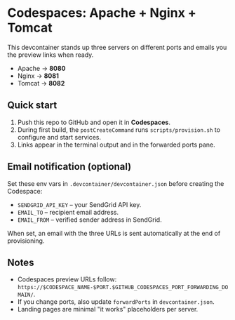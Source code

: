 # Codespaces: Apache + Nginx + Tomcat

This devcontainer stands up three servers on different ports and emails you the preview links when ready.

- Apache → **8080**
- Nginx  → **8081**
- Tomcat → **8082**

## Quick start
1. Push this repo to GitHub and open it in **Codespaces**.
2. During first build, the `postCreateCommand` runs `scripts/provision.sh` to configure and start services.
3. Links appear in the terminal output and in the forwarded ports pane.

## Email notification (optional)
Set these env vars in `.devcontainer/devcontainer.json` before creating the Codespace:
- `SENDGRID_API_KEY` – your SendGrid API key.
- `EMAIL_TO` – recipient email address.
- `EMAIL_FROM` – verified sender address in SendGrid.

When set, an email with the three URLs is sent automatically at the end of provisioning.

## Notes
- Codespaces preview URLs follow: `https://$CODESPACE_NAME-$PORT.$GITHUB_CODESPACES_PORT_FORWARDING_DOMAIN/`.
- If you change ports, also update `forwardPorts` in `devcontainer.json`.
- Landing pages are minimal "it works" placeholders per server.
